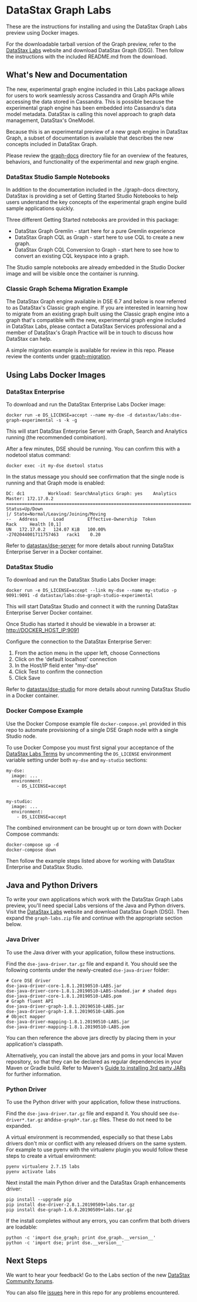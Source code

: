 # DataStax Graph Labs

These are the instructions for installing and using the DataStax Graph
Labs preview using Docker images.

For the downloadable tarball version of the Graph preview, refer to
the [DataStax Labs][1] website and download DataStax Graph (DSG). Then
follow the instructions with the included README.md from the download.

## What's New and Documentation

The new, experimental graph engine included in this Labs package
allows for users to work seamlessly across Cassandra and Graph APIs
while accessing the data stored in Cassandra. This is possible because
the experimental graph engine has been embedded into Cassandra's data
model metadata. DataStax is calling this novel approach to graph data
management, DataStax's OneModel.

Because this is an experimental preview of a new graph engine in
DataStax Graph, a subset of documentation is available that describes
the new concepts included in DataStax Graph.

Please review the [graph-docs](./graph-docs/) directory file for an
overview of the features, behaviors, and functionality of the
experimental and new graph engine.

### DataStax Studio Sample Notebooks

In addition to the documentation included in the ./graph-docs
directory, DataStax is providing a set of Getting Started Studio
Notebooks to help users understand the key concepts of the
experimental graph engine build sample applications quickly.

Three different Getting Started notebooks are provided in this
package:

* DataStax Graph Gremlin - start here for a pure Gremlin experience
* DataStax Graph CQL as Graph - start here to use CQL to create a
  new graph.
* DataStax Graph CQL Conversion to Graph - start here to see how
  to convert an existing CQL keyspace into a graph.

The Studio sample notebooks are already embedded in the Studio Docker
image and will be visible once the container is running.

### Classic Graph Schema Migration Example

The DataStax Graph engine available in DSE 6.7 and below is now
referred to as DataStax's Classic graph engine. If you are interested
in learning how to migrate from an existing graph built using the
Classic graph engine into a graph that's compatible with the new,
experimental graph engine included in DataStax Labs, please contact a
DataStax Services professional and a member of DataStax's Graph
Practice will be in touch to discuss how DataStax can help.

A simple migration example is available for review in this repo.
Please review the contents under [graph-migration](./graph-migration/).

## Using Labs Docker Images

### DataStax Enterprise

To download and run the DataStax Enterprise Labs Docker image:

    docker run -e DS_LICENSE=accept --name my-dse -d datastax/labs:dse-graph-experimental -s -k -g

This will start DataStax Enterprise Server with Graph, Search and
Analytics running (the recommended combination).

After a few minutes, DSE should be running. You can confirm this with
a nodetool status command:

    docker exec -it my-dse dsetool status

In the status message you should see confirmation that the single node
is running and that Graph mode is enabled:

    DC: dc1         Workload: SearchAnalytics Graph: yes    Analytics Master: 172.17.0.2
    ====================================================================================
    Status=Up/Down
    |/ State=Normal/Leaving/Joining/Moving
    --   Address      Load         Effective-Ownership  Token                  Rack     Health [0,1]
    UN   172.17.0.2   124.07 KiB   100.00%              -2702044001711757463   rack1    0.20

Refer to [datastax/dse-server][2] for more details about running
DataStax Enterprise Server in a Docker container.

### DataStax Studio

To download and run the DataStax Studio Labs Docker image:

    docker run -e DS_LICENSE=accept --link my-dse --name my-studio -p 9091:9091 -d datastax/labs:dse-graph-studio-experimental

This will start DataStax Studio and connect it with the running
DataStax Enterprise Server Docker container.

Once Studio has started it should be viewable in a browser at: <http://DOCKER_HOST_IP:9091>

Configure the connection to the DataStax Enterprise Server:

1. From the action menu in the upper left, choose Connections
2. Click on the 'default localhost' connection
3. In the Host/IP field enter "my-dse"
4. Click Test to confirm the connection
5. Click Save

Refer to [datastax/dse-studio][3] for more details about running
DataStax Studio in a Docker container.

### Docker Compose Example

Use the Docker Compose example file `docker-compose.yml` provided in this repo to automate provisioning of a single DSE Graph node with a single Studio node.

To use Docker Compose you must first signal your acceptance of the [DataStax Labs Terms](https://www.datastax.com/terms/datastax-labs-terms) by uncommenting the `DS_LICENSE` environment variable setting under both `my-dse` and `my-studio` sections:

    my-dse:
      image: ...
      environment:
        - DS_LICENSE=accept


    my-studio:
      image: ...
      environment:
        - DS_LICENSE=accept

The combined environment can be brought up or torn down with Docker Compose commands:

    docker-compose up -d
    docker-compose down

Then follow the example steps listed above for working with DataStax Enterprise and DataStax Studio.

## Java and Python Drivers

To write your own applications which work with the DataStax Graph Labs
preview, you'll need special Labs versions of the Java and Python
drivers. Visit the [DataStax Labs][1] website and download DataStax
Graph (DSG). Then expand the `graph-labs.zip` file and continue with
the appropriate section below.

### Java Driver

To use the Java driver with your application, follow these
instructions.

Find the `dse-java-driver.tar.gz` file and expand it. You should see
the following contents under the newly-created `dse-java-driver`
folder:

    # Core DSE driver
    dse-java-driver-core-1.8.1.20190510-LABS.jar
    dse-java-driver-core-1.8.1.20190510-LABS-shaded.jar # shaded deps
    dse-java-driver-core-1.8.1.20190510-LABS.pom
    # Graph fluent API
    dse-java-driver-graph-1.8.1.20190510-LABS.jar
    dse-java-driver-graph-1.8.1.20190510-LABS.pom
    # Object mapper
    dse-java-driver-mapping-1.8.1.20190510-LABS.jar
    dse-java-driver-mapping-1.8.1.20190510-LABS.pom

You can then reference the above jars directly by placing them in your
application's classpath.

Alternatively, you can install the above jars and poms in your local
Maven repository, so that they can be declared as regular dependencies
in your Maven or Gradle build. Refer to Maven's [Guide to installing
3rd party JARs] for further information.

[Guide to installing 3rd party JARs]:https://maven.apache.org/guides/mini/guide-3rd-party-jars-local.html

### Python Driver

To use the Python driver with your application, follow these
instructions.

Find the `dse-java-driver.tar.gz` file and expand it. You should see
`dse-driver*.tar.gz` and`dse-graph*.tar.gz` files. These do not need
to be expanded.

A virtual environment is recommended, especially so that these Labs
drivers don't mix or conflict with any released drivers on the same
system. For example to use pyenv with the virtualenv plugin you would
follow these steps to create a virtual environment:

    pyenv virtualenv 2.7.15 labs
    pyenv activate labs

Next install the main Python driver and the DataStax Graph
enhancements driver:

    pip install --upgrade pip
    pip install dse-driver-2.8.1.20190509+labs.tar.gz
    pip install dse-graph-1.6.0.20190509+labs.tar.gz

If the install completes without any errors, you can confirm that both
drivers are loadable:

    python -c 'import dse_graph; print dse_graph.__version__'
    python -c 'import dse; print dse.__version__'

## Next Steps

We want to hear your feedback! Go to the Labs section of the new
[DataStax Community forums](https://community.datastax.com/spaces/11/index.html).

You can also file [issues](https://github.com/datastax/labs/issues) here in this repo for any problems encountered.

[1]: https://downloads.datastax.com/#labs
[2]: https://hub.docker.com/r/datastax/dse-server
[3]: https://hub.docker.com/r/datastax/dse-studio
